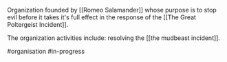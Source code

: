 Organization founded by [[Romeo Salamander]] whose purpose is to stop evil before it takes it's full effect in the response of the [[The Great Poltergeist Incident]].

The organization activities include:
resolving the [[the mudbeast incident]].

#organisation #in-progress 